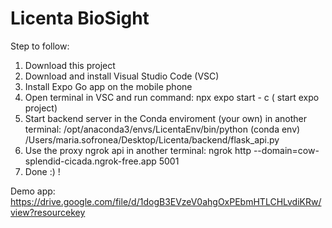 # Licenta BioSight

Step to follow:

1. Download this project
2. Download and install Visual Studio Code (VSC)
3. Install Expo Go app on the mobile phone
4. Open terminal in VSC and run command: npx expo start - c ( start expo project)
5. Start backend server in the Conda enviroment (your own) in another terminal: /opt/anaconda3/envs/LicentaEnv/bin/python (conda env) /Users/maria.sofronea/Desktop/Licenta/backend/flask_api.py
6. Use the proxy ngrok api in another terminal: ngrok http --domain=cow-splendid-cicada.ngrok-free.app 5001
7. Done :) !


Demo app: https://drive.google.com/file/d/1dogB3EVzeV0ahgOxPEbmHTLCHLvdiKRw/view?resourcekey

